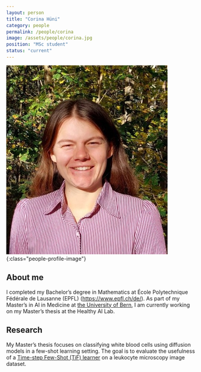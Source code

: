 ```yaml
---
layout: person
title: "Corina Hüni"
category: people
permalink: /people/corina
image: /assets/people/corina.jpg
position: "MSc student"
status: "current"
---
```


![Corina](/assets/people/corina.jpg){:class="people-profile-image"}

## About me

I completed my Bachelor’s degree in Mathematics at École Polytechnique Fédérale de Lausanne (EPFL) (https://www.epfl.ch/de/). As part of my Master’s in AI in Medicine at [the University of Bern](https://www.unibe.ch/), I am currently working on my Master’s thesis at the Healthy AI Lab.

## Research

My Master’s thesis focuses on classifying white blood cells using diffusion models in a few-shot learning setting. The goal is to evaluate the usefulness of a [Time-step Few-Shot (TiF) learner](https://arxiv.org/abs/2403.02649) on a leukocyte microscopy image dataset.
